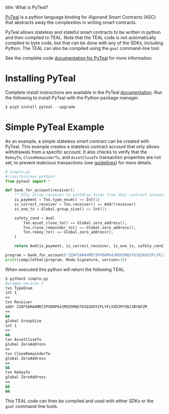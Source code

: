 title: What is PyTeal?

[PyTeal](https://github.com/algorand/pyteal) is a python language binding for Algorand Smart Contracts (ASC) that abstracts away the complexities in writing smart contracts. 

PyTeal allows stateless and stateful smart contracts to be written in python and then compiled to TEAL. Note that the TEAL code is not automatically compiled to byte code, but that can be done with any of the SDKs, including Python. The TEAL can also be compiled using the `goal` command-line tool.

See the complete code [documentation for PyTeal](https://pyteal.readthedocs.io/en/latest/) for more information.

# Installing PyTeal
Complete install instructions are available in the PyTeal [documentation](https://pyteal.readthedocs.io/en/latest/). Run the following to install PyTeal with the Python package manager.

```python
$ pip3 install pyteal --upgrade
```

# Simple PyTeal Example
As an example, a simple stateless smart contract can be created with PyTeal. This example creates a stateless contract account that only allows withdrawals from a specific account. It also checks to verify that the `RekeyTo`, `CloseRemainderTo`, and `AssetCloseTo` transaction properties are not set, to prevent malicious transactions (see [guidelines](../../../reference/teal/guidelines)) for more details.

```python
# simple.py
#!/usr/bin/env python3
from pyteal import *

def bank_for_account(receiver):
    """Only allow receiver to withdraw funds from this contract account."""
    is_payment = Txn.type_enum() == Int(1)
    is_correct_receiver = Txn.receiver() == Addr(receiver)
    is_one_tx = Global.group_size() == Int(1)

    safety_cond = And(
        Txn.asset_close_to() == Global.zero_address(),
        Txn.close_remainder_to() == Global.zero_address(),
        Txn.rekey_to() == Global.zero_address(),
    )

    return And(is_payment, is_correct_receiver, is_one_tx, safety_cond)

program = bank_for_account("ZZAF5ARA4MEC5PVDOP64JM5O5MQST63Q2KOY2FLYFLXXD3PFSNJJBYAFZM")
print(compileTeal(program, Mode.Signature, version=3))
```

When executed this python will return the following TEAL.

```bash
$ python3 simple.py
#pragma version 3
txn TypeEnum
int 1
==
txn Receiver
addr ZZAF5ARA4MEC5PVDOP64JM5O5MQST63Q2KOY2FLYFLXXD3PFSNJJBYAFZM
==
&&
global GroupSize
int 1
==
&&
txn AssetCloseTo
global ZeroAddress
==
txn CloseRemainderTo
global ZeroAddress
==
&&
txn RekeyTo
global ZeroAddress
==
&&
&&
```

This TEAL code can then be compiled and used with either SDKs or the `goal` command-line tools.
